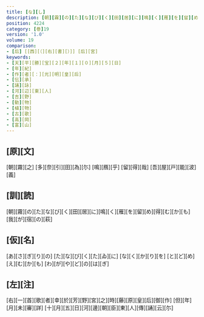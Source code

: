 ```yaml
---
title: [な][し]
description: [朝][霧][の][た][な][び][く][田][居][に][鳴][く][雁][を][留][め][得][む][か][も][我][が][宿][の][萩]
position: 4224
category: [巻]19
version: '1.0'
volume: 19
comparison:
- [后] [[西][（][右][書][）]] [后][宮]
keywords:
- [天][平][勝][宝][２][年][１][０][月][５][日]
- [年][紀]
- [作][者][：][光][明][皇][后]
- [伝][承]
- [誦][詠]
- [河][辺][東][人]
- [吉][野]
- [動][物]
- [植][物]
- [古][歌]
- [高][岡]
- [富][山]
---
```


## [原][文]

[朝][霧][之] [多][奈][引][田][為][尓] [鳴][鴈][乎] [留][得][哉] [吾][屋][戸][能][波][義]

## [訓][読]

[朝][霧][の][た][な][び][く][田][居][に][鳴][く][雁][を][留][め][得][む][か][も][我][が][宿][の][萩]

## [仮][名]

[あ][さ][ぎ][り][の] [た][な][び][く][た][ゐ][に] [な][く][か][り][を] [と][ど][め][え][む][か][も] [わ][が][や][ど][の][は][ぎ]

## [左][注]

[右][一][首][歌][者][幸][於][芳][野][宮][之][時][藤][原][皇][后][御][作] [但][年][月][未][審][詳] [十][月][五][日][河][邊][朝][臣][東][人][傳][誦][云][尓]
